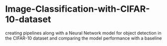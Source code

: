 # Image-Classification-with-CIFAR-10-dataset
creating pipelines along with a Neural Network model for object detection in the CIFAR-10 dataset and comparing the model performance with a baseline

